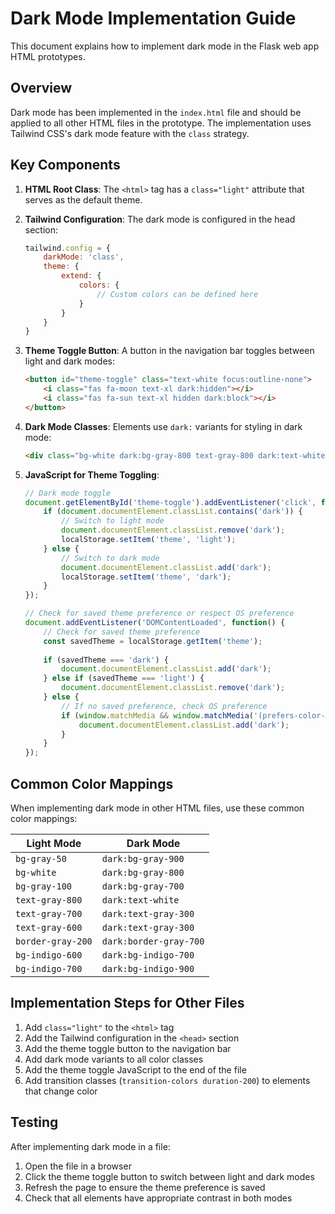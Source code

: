 # Dark Mode Implementation Guide

This document explains how to implement dark mode in the Flask web app HTML prototypes.

## Overview

Dark mode has been implemented in the `index.html` file and should be applied to all other HTML files in the prototype. The implementation uses Tailwind CSS's dark mode feature with the `class` strategy.

## Key Components

1. **HTML Root Class**: The `<html>` tag has a `class="light"` attribute that serves as the default theme.

2. **Tailwind Configuration**: The dark mode is configured in the head section:
   ```javascript
   tailwind.config = {
       darkMode: 'class',
       theme: {
           extend: {
               colors: {
                   // Custom colors can be defined here
               }
           }
       }
   }
   ```

3. **Theme Toggle Button**: A button in the navigation bar toggles between light and dark modes:
   ```html
   <button id="theme-toggle" class="text-white focus:outline-none">
       <i class="fas fa-moon text-xl dark:hidden"></i>
       <i class="fas fa-sun text-xl hidden dark:block"></i>
   </button>
   ```

4. **Dark Mode Classes**: Elements use `dark:` variants for styling in dark mode:
   ```html
   <div class="bg-white dark:bg-gray-800 text-gray-800 dark:text-white">
   ```

5. **JavaScript for Theme Toggling**:
   ```javascript
   // Dark mode toggle
   document.getElementById('theme-toggle').addEventListener('click', function() {
       if (document.documentElement.classList.contains('dark')) {
           // Switch to light mode
           document.documentElement.classList.remove('dark');
           localStorage.setItem('theme', 'light');
       } else {
           // Switch to dark mode
           document.documentElement.classList.add('dark');
           localStorage.setItem('theme', 'dark');
       }
   });

   // Check for saved theme preference or respect OS preference
   document.addEventListener('DOMContentLoaded', function() {
       // Check for saved theme preference
       const savedTheme = localStorage.getItem('theme');
       
       if (savedTheme === 'dark') {
           document.documentElement.classList.add('dark');
       } else if (savedTheme === 'light') {
           document.documentElement.classList.remove('dark');
       } else {
           // If no saved preference, check OS preference
           if (window.matchMedia && window.matchMedia('(prefers-color-scheme: dark)').matches) {
               document.documentElement.classList.add('dark');
           }
       }
   });
   ```

## Common Color Mappings

When implementing dark mode in other HTML files, use these common color mappings:

| Light Mode | Dark Mode |
|------------|-----------|
| `bg-gray-50` | `dark:bg-gray-900` |
| `bg-white` | `dark:bg-gray-800` |
| `bg-gray-100` | `dark:bg-gray-700` |
| `text-gray-800` | `dark:text-white` |
| `text-gray-700` | `dark:text-gray-300` |
| `text-gray-600` | `dark:text-gray-300` |
| `border-gray-200` | `dark:border-gray-700` |
| `bg-indigo-600` | `dark:bg-indigo-700` |
| `bg-indigo-700` | `dark:bg-indigo-900` |

## Implementation Steps for Other Files

1. Add `class="light"` to the `<html>` tag
2. Add the Tailwind configuration in the `<head>` section
3. Add the theme toggle button to the navigation bar
4. Add dark mode variants to all color classes
5. Add the theme toggle JavaScript to the end of the file
6. Add transition classes (`transition-colors duration-200`) to elements that change color

## Testing

After implementing dark mode in a file:
1. Open the file in a browser
2. Click the theme toggle button to switch between light and dark modes
3. Refresh the page to ensure the theme preference is saved
4. Check that all elements have appropriate contrast in both modes
